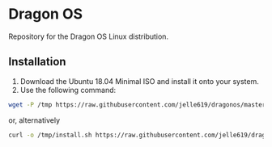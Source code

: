 # Dragon OS
Repository for the Dragon OS Linux distribution.

## Installation
1. Download the Ubuntu 18.04 Minimal ISO and install it onto your system.
2. Use the following command:
```bash
wget -P /tmp https://raw.githubusercontent.com/jelle619/dragonos/master/install.sh -O install.sh && bash /tmp/install.sh
```
or, alternatively
```bash
curl -o /tmp/install.sh https://raw.githubusercontent.com/jelle619/dragonos/master/install.sh && bash /tmp/install.sh
```
